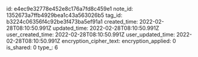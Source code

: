 id: e4ec9e32778e452e8c176a7fd8c459e1
note_id: 1352673a7ffb4929bea1c43a563026b5
tag_id: b3224c06356f4c92be3f473ba5ef91a1
created_time: 2022-02-28T08:10:50.991Z
updated_time: 2022-02-28T08:10:50.991Z
user_created_time: 2022-02-28T08:10:50.991Z
user_updated_time: 2022-02-28T08:10:50.991Z
encryption_cipher_text: 
encryption_applied: 0
is_shared: 0
type_: 6